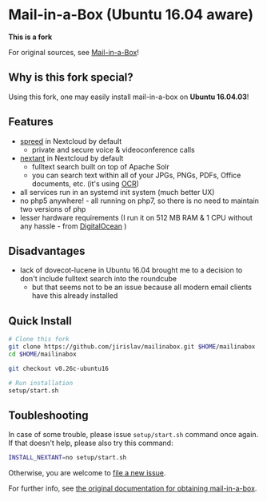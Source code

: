 Mail-in-a-Box (Ubuntu 16.04 aware)
==================================

**This is a fork**

For original sources, see [Mail-in-a-Box](https://github.com/mail-in-a-box/mailinabox)!

Why is this fork special?
-------------------------

Using this fork, one may easily install mail-in-a-box on **Ubuntu 16.04.03**!

Features
--------

* [spreed](https://nextcloud.com/webrtc/) in Nextcloud by default
    * private and secure voice & videoconference calls
* [nextant](https://github.com/nextcloud/nextant#nextant) in Nextcloud by default
    * fulltext search built on top of Apache Solr
	* you can search text within all of your JPGs, PNGs, PDFs, Office documents, etc. (it's using [OCR](https://en.wikipedia.org/wiki/Optical_character_recognition))
* all services run in an systemd init system (much better UX)
* no php5 anywhere! - all running on php7, so there is no need to maintain two versions of php
* lesser hardware requirements (I run it on 512 MB RAM & 1 CPU without any hassle - from [DigitalOcean](https://www.digitalocean.com/?refcode=210c1aeb22bb&utm_campaign=Referral_Invite&utm_medium=Referral_Program&utm_source=CopyPaste) )

Disadvantages
-------------

* lack of dovecot-lucene in Ubuntu 16.04 brought me to a decision to don't include fulltext search into the roundcube
    * but that seems not to be an issue because all modern email clients have this already installed

Quick Install
-------------

```bash
# Clone this fork
git clone https://github.com/jirislav/mailinabox.git $HOME/mailinabox
cd $HOME/mailinabox

git checkout v0.26c-ubuntu16

# Run installation
setup/start.sh
```

## Toubleshooting

In case of some trouble, please issue `setup/start.sh` command once again. If that doesn't help, please also try this command:
```bash
INSTALL_NEXTANT=no setup/start.sh
```

Otherwise, you are welcome to [file a new issue](https://github.com/jirislav/mailinabox/issues/new).

For further info, see [the original documentation for obtaining mail-in-a-box](https://mailinabox.email/guide.html).

